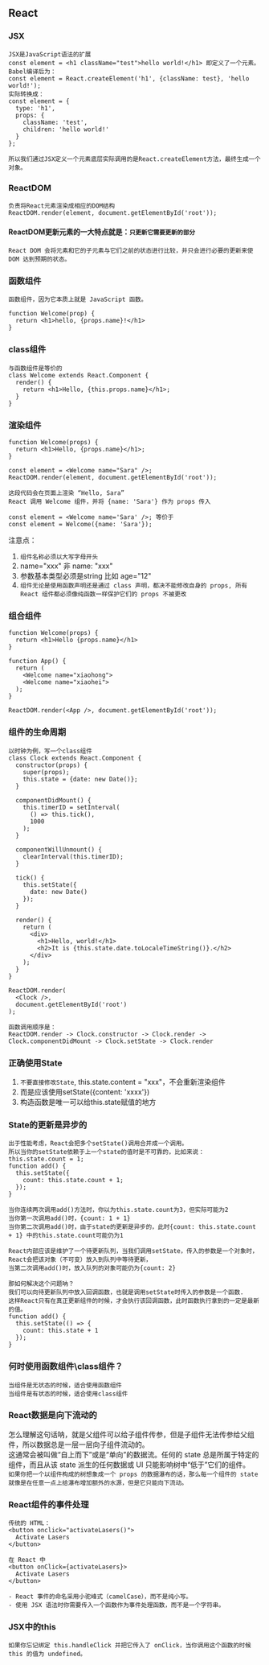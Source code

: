 ## React
### JSX  
```
JSX是JavaScript语法的扩展
const element = <h1 className="test">hello world!</h1> 即定义了一个元素。
Babel编译后为：
const element = React.createElement('h1', {className: test}, 'hello world!');
实际转换成：
const element = {
  type: 'h1',
  props: {
    className: 'test',
    children: 'hello world!'
  }
};

所以我们通过JSX定义一个元素底层实际调用的是React.createElement方法，最终生成一个对象。
```
### ReactDOM
```
负责将React元素渲染成相应的DOM结构
ReactDOM.render(element, document.getElementById('root'));
```
#### ReactDOM更新元素的一大特点就是：`只更新它需要更新的部分`
```
React DOM 会将元素和它的子元素与它们之前的状态进行比较，并只会进行必要的更新来使 DOM 达到预期的状态。
```
### 函数组件
```
函数组件，因为它本质上就是 JavaScript 函数。

function Welcome(prop) {
  return <h1>hello, {props.name}!</h1>
}
```
### class组件
```
与函数组件是等价的
class Welcome extends React.Component {
  render() {
    return <h1>Hello, {this.props.name}</h1>;
  }
}
```
### 渲染组件
```
function Welcome(props) {
  return <h1>Hello, {props.name}</h1>;
}

const element = <Welcome name="Sara" />;
ReactDOM.render(element, document.getElementById('root'));

这段代码会在页面上渲染 “Hello, Sara”
React 调用 Welcome 组件，并将 {name: 'Sara'} 作为 props 传入

const element = <Welcome name='Sara' />; 等价于
const element = Welcome({name: 'Sara'});
```
注意点：
1.  `组件名称必须以大写字母开头`
2.  name="xxx" 非 name: "xxx"
3.  参数基本类型必须是string 比如 age="12"
4.  `组件无论是使用函数声明还是通过 class 声明，都决不能修改自身的 props, 所有 React 组件都必须像纯函数一样保护它们的 props 不被更改`

### 组合组件
```
function Welcome(props) {
  return <h1>Hello {props.name}</h1>
}

function App() {
  return (
    <Welcome name="xiaohong">
    <Welcome name="xiaohei">
  );
}

ReactDOM.render(<App />, document.getElementById('root'));
```

### 组件的生命周期
```
以时钟为例，写一个class组件
class Clock extends React.Component {
  constructor(props) {
    super(props);
    this.state = {date: new Date()};
  }

  componentDidMount() {
    this.timerID = setInterval(
      () => this.tick(),
      1000
    );
  }

  componentWillUnmount() {
    clearInterval(this.timerID);
  }

  tick() {
    this.setState({
      date: new Date()
    });
  }

  render() {
    return (
      <div>
        <h1>Hello, world!</h1>
        <h2>It is {this.state.date.toLocaleTimeString()}.</h2>
      </div>
    );
  }
}

ReactDOM.render(
  <Clock />,
  document.getElementById('root')
);

函数调用顺序是：
ReactDOM.render -> Clock.constructor -> Clock.render -> Clock.componentDidMount -> Clock.setState -> Clock.render
```
### 正确使用State
1. `不要直接修改State`, this.state.content = "xxx"，不会重新渲染组件
2. 而是应该使用setState({content: 'xxxx'})
3. 构造函数是唯一可以给this.state赋值的地方

### State的更新是异步的
```
出于性能考虑，React会把多个setState()调用合并成一个调用。
所以当你的setState依赖于上一个state的值时是不可靠的，比如来说：
this.state.count = 1;
function add() {
  this.setState({
    count: this.state.count + 1;
  });
}

当你连续两次调用add()方法时，你以为this.state.count为3，但实际可能为2
当你第一次调用add()时，{count: 1 + 1}
当你第二次调用add()时，由于state的更新是异步的，此时{count: this.state.count + 1} 中的this.state.count可能仍为1

React内部应该是维护了一个待更新队列，当我们调用setState，传入的参数是一个对象时，React会把该对象（不可变）放入到队列中等待更新，
当第二次调用add()时，放入队列的对象可能仍为{count: 2}

那如何解决这个问题呐？
我们可以向待更新队列中放入回调函数，也就是调用setState时传入的参数是一个函数.
这样React只有在真正更新组件的时候，才会执行该回调函数，此时函数执行拿到的一定是最新的值。
function add() {
  this.setState(() => {
    count: this.state + 1
  });
}
```

### 何时使用函数组件\class组件？
```
当组件是无状态的时候，适合使用函数组件
当组件是有状态的时候，适合使用class组件
```
### React数据是向下流动的
怎么理解这句话呐，就是父组件可以给子组件传参，但是子组件无法传参给父组件，所以数据总是一层一层向子组件流动的。  
这通常会被叫做“自上而下”或是“单向”的数据流。任何的 state 总是所属于特定的组件，而且从该 state 派生的任何数据或 UI 只能影响树中“低于”它们的组件。  
`如果你把一个以组件构成的树想象成一个 props 的数据瀑布的话，那么每一个组件的 state 就像是在任意一点上给瀑布增加额外的水源，但是它只能向下流动。`

### React组件的事件处理
```
传统的 HTML：
<button onclick="activateLasers()">
  Activate Lasers
</button>

在 React 中
<button onClick={activateLasers}>
  Activate Lasers
</button>

- React 事件的命名采用小驼峰式（camelCase），而不是纯小写。
- 使用 JSX 语法时你需要传入一个函数作为事件处理函数，而不是一个字符串。
```

### JSX中的this
```你必须谨慎对待 JSX 回调函数中的 this，在 JavaScript 中，class 的方法默认不会绑定 this。
如果你忘记绑定 this.handleClick 并把它传入了 onClick，当你调用这个函数的时候 this 的值为 undefined。
```









